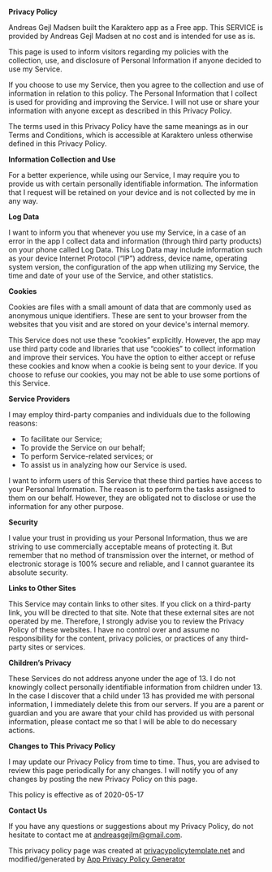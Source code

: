 **Privacy Policy**		

  Andreas Gejl Madsen built the Karaktero app as a Free app. This SERVICE is provided by Andreas Gejl Madsen at no cost and is intended for use as is.		

  This page is used to inform visitors regarding my policies with the collection, use, and disclosure of Personal Information if anyone decided to use my Service.		

  If you choose to use my Service, then you agree to the collection and use of information in relation to this policy. The Personal Information that I collect is used for providing and improving the Service. I will not use or share your information with anyone except as described in this Privacy Policy.		

  The terms used in this Privacy Policy have the same meanings as in our Terms and Conditions, which is accessible at Karaktero unless otherwise defined in this Privacy Policy.		

  **Information Collection and Use**		

  For a better experience, while using our Service, I may require you to provide us with certain personally identifiable information. The information that I request will be retained on your device and is not collected by me in any way.		

  **Log Data**		

  I want to inform you that whenever you use my Service, in a case of an error in the app I collect data and information (through third party products) on your phone called Log Data. This Log Data may include information such as your device Internet Protocol (“IP”) address, device name, operating system version, the configuration of the app when utilizing my Service, the time and date of your use of the Service, and other statistics.		

  **Cookies**		

  Cookies are files with a small amount of data that are commonly used as anonymous unique identifiers. These are sent to your browser from the websites that you visit and are stored on your device's internal memory.		

  This Service does not use these “cookies” explicitly. However, the app may use third party code and libraries that use “cookies” to collect information and improve their services. You have the option to either accept or refuse these cookies and know when a cookie is being sent to your device. If you choose to refuse our cookies, you may not be able to use some portions of this Service.		

  **Service Providers**		

  I may employ third-party companies and individuals due to the following reasons:		

  *   To facilitate our Service;		
 *   To provide the Service on our behalf;		
 *   To perform Service-related services; or		
 *   To assist us in analyzing how our Service is used.		

  I want to inform users of this Service that these third parties have access to your Personal Information. The reason is to perform the tasks assigned to them on our behalf. However, they are obligated not to disclose or use the information for any other purpose.		

  **Security**		

  I value your trust in providing us your Personal Information, thus we are striving to use commercially acceptable means of protecting it. But remember that no method of transmission over the internet, or method of electronic storage is 100% secure and reliable, and I cannot guarantee its absolute security.		

  **Links to Other Sites**		

  This Service may contain links to other sites. If you click on a third-party link, you will be directed to that site. Note that these external sites are not operated by me. Therefore, I strongly advise you to review the Privacy Policy of these websites. I have no control over and assume no responsibility for the content, privacy policies, or practices of any third-party sites or services.		

  **Children’s Privacy**		

  These Services do not address anyone under the age of 13. I do not knowingly collect personally identifiable information from children under 13\. In the case I discover that a child under 13 has provided me with personal information, I immediately delete this from our servers. If you are a parent or guardian and you are aware that your child has provided us with personal information, please contact me so that I will be able to do necessary actions.		

  **Changes to This Privacy Policy**		

  I may update our Privacy Policy from time to time. Thus, you are advised to review this page periodically for any changes. I will notify you of any changes by posting the new Privacy Policy on this page.		

  This policy is effective as of 2020-05-17		

  **Contact Us**		

  If you have any questions or suggestions about my Privacy Policy, do not hesitate to contact me at andreasgejlm@gmail.com.		

  This privacy policy page was created at [privacypolicytemplate.net](https://privacypolicytemplate.net) and modified/generated by [App Privacy Policy Generator](https://app-privacy-policy-generator.firebaseapp.com/)
